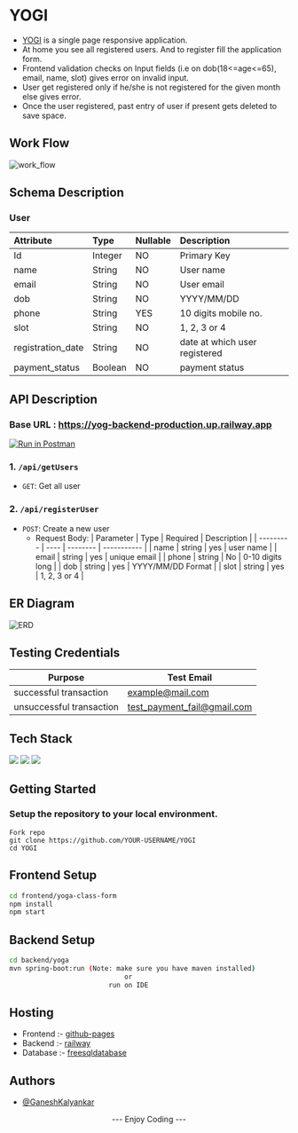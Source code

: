 # YOGI
  - [YOGI](https://gopi-4.github.io/YOGI/) is a single page responsive application.
  - At home you see all registered users. And to register fill the application form.
  - Frontend validation checks on Input fields (i.e on dob(18<=age<=65), email, name, slot) gives error on invalid input.
  - User get registered only if he/she is not registered for the given month else gives error. 
  - Once the user registered, past entry of user if present gets deleted to save space. 

## Work Flow
![work_flow](https://user-images.githubusercontent.com/78689282/206988995-b81514c5-b65c-41b5-86f1-2871e8e1da20.jpg)

## Schema Description
### User
| Attribute | Type | Nullable | Description |
| :--- | :--- | :--- | :--- |
| Id | Integer | NO | Primary Key |
| name | String | NO | User name |
| email | String | NO | User email |
| dob | String | NO | YYYY/MM/DD |
| phone | String | YES | 10 digits mobile no. |
| slot | String | NO | 1, 2, 3 or 4 |
| registration_date | String | NO | date at which user registered |
| payment_status | Boolean | NO | payment status |

## API Description

### Base URL : https://yog-backend-production.up.railway.app

[![Run in Postman](https://run.pstmn.io/button.svg)](https://app.getpostman.com/run-collection/9a7f96e52b0831af3cb2?action=collection%2Fimport)

### 1. `/api/getUsers`
- `GET`: Get all user

### 2. `/api/registerUser`
- `POST`: Create a new user
    - Request Body:
        | Parameter | Type | Required | Description |
        | --------- | ---- | -------- | ----------- |
        | name | string | yes | user name |
        | email | string | yes | unique email |
        | phone | string | No | 0-10 digits long |
        | dob | string | yes | YYYY/MM/DD Format |
        | slot | string | yes | 1, 2, 3 or 4 |
        
## ER Diagram
![ERD](https://user-images.githubusercontent.com/78689282/206994144-dc060b49-b33b-40dd-ab62-ed54cc637ed5.jpg)

## Testing Credentials
| Purpose | Test Email |
|--|--|
| successful transaction | example@mail.com  |
| unsuccessful transaction | test_payment_fail@gmail.com |

## Tech Stack
<img src="https://img.shields.io/badge/React%20-%20Js-blue" > <img src="https://img.shields.io/badge/Spring%20-Boot%20-brightgreen" > <img src="https://img.shields.io/badge/Free-%20SQL-orange" > 

## Getting Started 
### Setup the repository to your local environment.

  ```git
  Fork repo
  git clone https://github.com/YOUR-USERNAME/YOGI
  cd YOGI
  ```
  ## Frontend Setup
  ```sh
  cd frontend/yoga-class-form
  npm install
  npm start
  ```

  ## Backend Setup
  ```sh
  cd backend/yoga
  mvn spring-boot:run (Note: make sure you have maven installed)
                               or
                           run on IDE
  ```

## Hosting
  - Frontend :- [github-pages](https://pages.github.com/)
  - Backend  :- [railway](https://railway.app/)
  - Database :- [freesqldatabase](https://www.freesqldatabase.com/)
  
## Authors

- [@GaneshKalyankar](https://www.linkedin.com/in/gkalyankar)

 <center> <p align="center">--- Enjoy Coding --- </p></center>
